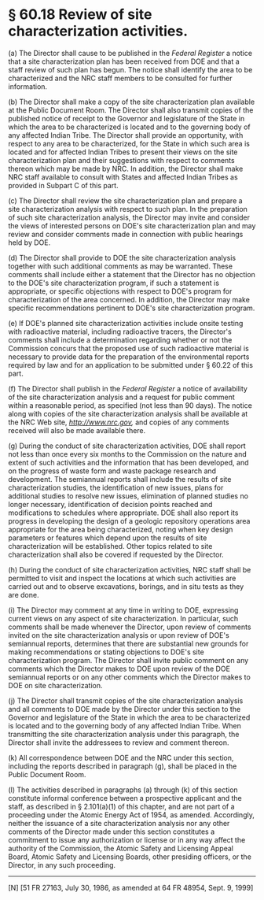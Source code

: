 # § 60.18   Review of site characterization activities. 


(a) The Director shall cause to be published in the _Federal Register_ a notice that a site characterization plan has been received from DOE and that a staff review of such plan has begun. The notice shall identify the area to be characterized and the NRC staff members to be consulted for further information.


(b) The Director shall make a copy of the site characterization plan available at the Public Document Room. The Director shall also transmit copies of the published notice of receipt to the Governor and legislature of the State in which the area to be characterized is located and to the governing body of any affected Indian Tribe. The Director shall provide an opportunity, with respect to any area to be characterized, for the State in which such area is located and for affected Indian Tribes to present their views on the site characterization plan and their suggestions with respect to comments thereon which may be made by NRC. In addition, the Director shall make NRC staff available to consult with States and affected Indian Tribes as provided in Subpart C of this part.


(c) The Director shall review the site characterization plan and prepare a site characterization analysis with respect to such plan. In the preparation of such site characterization analysis, the Director may invite and consider the views of interested persons on DOE's site characterization plan and may review and consider comments made in connection with public hearings held by DOE.


(d) The Director shall provide to DOE the site characterization analysis together with such additional comments as may be warranted. These comments shall include either a statement that the Director has no objection to the DOE's site characterization program, if such a statement is appropriate, or specific objections with respect to DOE's program for characterization of the area concerned. In addition, the Director may make specific recommendations pertinent to DOE's site characterization program.


(e) If DOE's planned site characterization activities include onsite testing with radioactive material, including radioactive tracers, the Director's comments shall include a determination regarding whether or not the Commission concurs that the proposed use of such radioactive material is necessary to provide data for the preparation of the environmental reports required by law and for an application to be submitted under § 60.22 of this part.


(f) The Director shall publish in the _Federal Register_ a notice of availability of the site characterization analysis and a request for public comment within a reasonable period, as specified (not less than 90 days). The notice along with copies of the site characterization analysis shall be available at the NRC Web site, *http://www.nrc.gov,* and copies of any comments received will also be made available there.


(g) During the conduct of site characterization activities, DOE shall report not less than once every six months to the Commission on the nature and extent of such activities and the information that has been developed, and on the progress of waste form and waste package research and development. The semiannual reports shall include the results of site characterization studies, the identification of new issues, plans for additional studies to resolve new issues, elimination of planned studies no longer necessary, identification of decision points reached and modifications to schedules where appropriate. DOE shall also report its progress in developing the design of a geologic repository operations area appropriate for the area being characterized, noting when key design parameters or features which depend upon the results of site characterization will be established. Other topics related to site characterization shall also be covered if requested by the Director.


(h) During the conduct of site characterization activities, NRC staff shall be permitted to visit and inspect the locations at which such activities are carried out and to observe excavations, borings, and in situ tests as they are done.


(i) The Director may comment at any time in writing to DOE, expressing current views on any aspect of site characterization. In particular, such comments shall be made whenever the Director, upon review of comments invited on the site characterization analysis or upon review of DOE's semiannual reports, determines that there are substantial new grounds for making recommendations or stating objections to DOE's site characterization program. The Director shall invite public comment on any comments which the Director makes to DOE upon review of the DOE semiannual reports or on any other comments which the Director makes to DOE on site characterization.


(j) The Director shall transmit copies of the site characterization analysis and all comments to DOE made by the Director under this section to the Governor and legislature of the State in which the area to be characterized is located and to the governing body of any affected Indian Tribe. When transmitting the site characterization analysis under this paragraph, the Director shall invite the addressees to review and comment thereon.


(k) All correspondence between DOE and the NRC under this section, including the reports described in paragraph (g), shall be placed in the Public Document Room.


(l) The activities described in paragraphs (a) through (k) of this section constitute informal conference between a prospective applicant and the staff, as described in § 2.101(a)(1) of this chapter, and are not part of a proceeding under the Atomic Energy Act of 1954, as amended. Accordingly, neither the issuance of a site characterization analysis nor any other comments of the Director made under this section constitutes a commitment to issue any authorization or license or in any way affect the authority of the Commission, the Atomic Safety and Licensing Appeal Board, Atomic Safety and Licensing Boards, other presiding officers, or the Director, in any such proceeding.



---

[N] [51 FR 27163, July 30, 1986, as amended at 64 FR 48954, Sept. 9, 1999]




